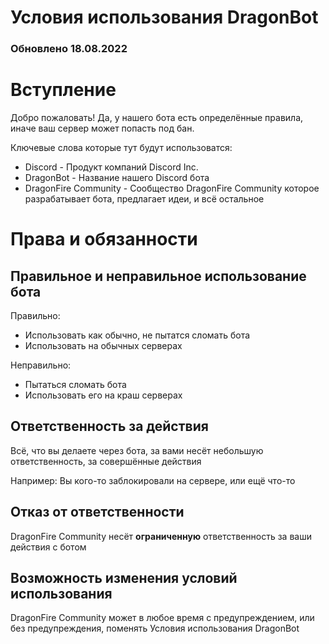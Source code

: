 # Условия использования DragonBot
### Обновлено 18.08.2022

# Вступление
Добро пожаловать! Да, у нашего бота есть определённые правила, иначе ваш сервер может попасть под бан.

Ключевые слова которые тут будут использоватся:
 - Discord - Продукт компаний Discord Inc.
 - DragonBot - Название нашего Discord бота
 - DragonFire Community - Сообщество DragonFire Community которое разрабатывает бота, предлагает идеи, и всё остальное
 
# Права и обязанности
## Правильное и неправильное использование бота
Правильно:
 - Использовать как обычно, не пытатся сломать бота
 - Использовать на обычных серверах

Неправильно:
 - Пытаться сломать бота
 - Использовать его на краш серверах

## Ответственность за действия
Всё, что вы делаете через бота, за вами несёт небольшую ответственность, за совершённые действия

Например: Вы кого-то заблокировали на сервере, или ещё что-то

## Отказ от ответственности
DragonFire Community несёт **ограниченную** ответственность за ваши действия с ботом

## Возможность изменения условий использования
DragonFire Community может в любое время с предупреждением, или без предупреждения, поменять Условия использования DragonBot

